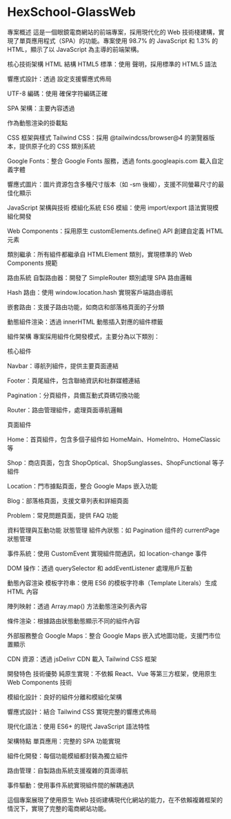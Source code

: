 ﻿# HexSchool-GlassWeb

專案概述
這是一個眼鏡電商網站的前端專案，採用現代化的 Web 技術棧建構，實現了單頁應用程式（SPA）的功能。專案使用 98.7% 的 JavaScript 和 1.3% 的 HTML，顯示了以 JavaScript 為主導的前端架構。

核心技術架構
HTML 結構
HTML5 標準：使用 <!DOCTYPE html> 聲明，採用標準的 HTML5 語法

響應式設計：透過 <meta name="viewport" content="width=device-width, initial-scale=1.0"> 設定支援響應式佈局

UTF-8 編碼：使用 <meta charset="utf-8"/> 確保字符編碼正確

SPA 架構：主要內容透過 <div id="outlet"></div> 作為動態渲染的掛載點

CSS 框架與樣式
Tailwind CSS：採用 @tailwindcss/browser@4 的瀏覽器版本，提供原子化的 CSS 類別系統

Google Fonts：整合 Google Fonts 服務，透過 fonts.googleapis.com 載入自定義字體

響應式圖片：圖片資源包含多種尺寸版本（如 -sm 後綴），支援不同螢幕尺寸的最佳化顯示

JavaScript 架構與技術
模組化系統
ES6 模組：使用 import/export 語法實現模組化開發

Web Components：採用原生 customElements.define() API 創建自定義 HTML 元素

類別繼承：所有組件都繼承自 HTMLElement 類別，實現標準的 Web Components 規範

路由系統
自製路由器：開發了 SimpleRouter 類別處理 SPA 路由邏輯

Hash 路由：使用 window.location.hash 實現客戶端路由導航

嵌套路由：支援子路由功能，如商店和部落格頁面的子分類

動態組件渲染：透過 innerHTML 動態插入對應的組件標籤

組件架構
專案採用組件化開發模式，主要分為以下類別：

核心組件

Navbar：導航列組件，提供主要頁面連結

Footer：頁尾組件，包含聯絡資訊和社群媒體連結

Pagination：分頁組件，具備互動式頁碼切換功能

Router：路由管理組件，處理頁面導航邏輯

頁面組件

Home：首頁組件，包含多個子組件如 HomeMain、HomeIntro、HomeClassic 等

Shop：商店頁面，包含 ShopOptical、ShopSunglasses、ShopFunctional 等子組件

Location：門市據點頁面，整合 Google Maps 嵌入功能

Blog：部落格頁面，支援文章列表和詳細頁面

Problem：常見問題頁面，提供 FAQ 功能

資料管理與互動功能
狀態管理
組件內狀態：如 Pagination 组件的 currentPage 狀態管理

事件系統：使用 CustomEvent 實現組件間通訊，如 location-change 事件

DOM 操作：透過 querySelector 和 addEventListener 處理用戶互動

動態內容渲染
模板字符串：使用 ES6 的模板字符串（Template Literals）生成 HTML 內容

陣列映射：透過 Array.map() 方法動態渲染列表內容

條件渲染：根據路由狀態動態顯示不同的組件內容

外部服務整合
Google Maps：整合 Google Maps 嵌入式地圖功能，支援門市位置顯示

CDN 資源：透過 jsDelivr CDN 載入 Tailwind CSS 框架

開發特色
技術優勢
純原生實現：不依賴 React、Vue 等第三方框架，使用原生 Web Components 技術

模組化設計：良好的組件分離和模組化架構

響應式設計：結合 Tailwind CSS 實現完整的響應式佈局

現代化語法：使用 ES6+ 的現代 JavaScript 語法特性

架構特點
單頁應用：完整的 SPA 功能實現

組件化開發：每個功能模組都封裝為獨立組件

路由管理：自製路由系統支援複雜的頁面導航

事件驅動：使用事件系統實現組件間的解耦通訊

這個專案展現了使用原生 Web 技術建構現代化網站的能力，在不依賴複雜框架的情況下，實現了完整的電商網站功能。
